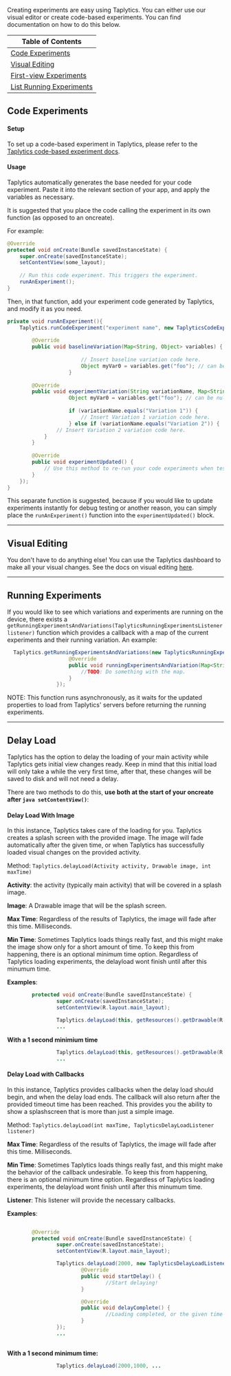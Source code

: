 Creating experiments are easy using Taplytics. You can either use our visual editor or create code-based experiments. You can find documentation on how to do this below.

| Table of Contents |
| ----------------- |
| [Code Experiments](#code-experiments) |
| [Visual Editing](#visual-editing) |
| [First-view Experiments](#delay-load) |
| [List Running Experiments](#running-experiments) |

## Code Experiments

#### Setup

To set up a code-based experiment in Taplytics, please refer to the [Taplytics code-based experiment docs](https://taplytics.com/docs/guides/code-experiments).

#### Usage

Taplytics automatically generates the base needed for your code experiment. Paste it into the relevant section of your app, and apply the variables as necessary. 

It is suggested that you place the code calling the experiment in its own function (as opposed to an oncreate).

For example:

```java
@Override
protected void onCreate(Bundle savedInstanceState) {
    super.onCreate(savedInstanceState);
    setContentView(some_layout);
    
    // Run this code experiment. This triggers the experiment.
    runAnExperiment();
}
```
    
Then, in that function, add your experiment code generated by Taplytics, and modify it as you need.
    
```java
private void runAnExperiment(){
    Taplytics.runCodeExperiment("experiment name", new TaplyticsCodeExperimentListener() {
    
        @Override
        public void baselineVariation(Map<String, Object> variables) {
                
                        // Insert baseline variation code here.
                        Object myVar0 = variables.get("foo"); // can be null if no experiment is found
                    }
                    
        @Override
        public void experimentVariation(String variationName, Map<String, Object> variables) {
                    Object myVar0 = variables.get("foo"); // can be null if no experiment is found
                
                    if (variationName.equals("Variation 1")) {
                        // Insert Variation 1 variation code here.
                    } else if (variationName.equals("Variation 2")) {
                // Insert Variation 2 variation code here.
            }
        }
    
        @Override
        public void experimentUpdated() {
            // Use this method to re-run your code experiments when testing your experiment variations.
        }
    });
}
```

This separate function is suggested, because if you would like to update experiments instantly for debug testing or another reason, you can simply place the `runAnExperiment()` function into the `experimentUpdated()` block.

---

## Visual Editing

You don't have to do anything else!  You can use the Taplytics dashboard to make all your visual changes. See the docs on visual editing [here](https://taplytics.com/docs/guides/visual-experiments).

---

## Running Experiments

If you would like to see which variations and experiments are running on the device, there exists a `getRunningExperimentsAndVariations(TaplyticsRunningExperimentsListener listener)` function which provides a callback with a map of the current experiments and their running variation. An example:

```java
  Taplytics.getRunningExperimentsAndVariations(new TaplyticsRunningExperimentsListener() {
                    @Override
                    public void runningExperimentsAndVariation(Map<String, String> experimentsAndVariations) {
                        //TODO: Do something with the map.
                    }
                });
```

NOTE: This function runs asynchronously, as it waits for the updated properties to load from Taplytics' servers before returning the running experiments. 

---

## Delay Load

Taplytics has the option to delay the loading of your main activity while Taplytics gets initial view changes ready. Keep in mind that this initial load will only take a while the very first time, after that, these changes will be saved to disk and will not need a delay.

There are two methods to do this, **use both at the start of your oncreate after ```java setContentView()```**:

#### Delay Load With Image
In this instance, Taplytics takes care of the loading for you. Taplytics creates a splash screen with the provided image. The image will fade automatically after the given time, or when Taplytics has successfully loaded visual changes on the provided activity.

Method: ```Taplytics.delayLoad(Activity activity, Drawable image, int maxTime) ```

**Activity**: the activity (typically main activity) that will be covered in a splash image.

**Image**: A Drawable image that will be the splash screen.

**Max Time**:  Regardless of the results of Taplytics, the image will fade after this time. Milliseconds.

**Min Time**: Sometimes Taplytics loads things really fast, and this might make the image show only for a short amount of time. To keep this from happening, there is an optional minimum time option. Regardless of Taplytics loading experiments, the delayload wont finish until after this minumum time. 

**Examples**:

```java
        protected void onCreate(Bundle savedInstanceState) {
                super.onCreate(savedInstanceState);
                setContentView(R.layout.main_layout);

                Taplytics.delayLoad(this, getResources().getDrawable(R.drawable.image5), 2000);
                ...
```

**With a 1 second minimium time**

```java
                Taplytics.delayLoad(this, getResources().getDrawable(R.drawable.image5), 2000, 1000);
                ...
```

#### Delay Load with Callbacks
In this instance, Taplytics provides callbacks when the delay load should begin, and when the delay load ends. The callback will also return after the provided timeout time has been reached. This provides you the ability to show a splashscreen that is more than just a simple image. 

Method: ```Taplytics.delayLoad(int maxTime, TaplyticsDelayLoadListener listener) ```


**Max Time**: Regardless of the results of Taplytics, the image will fade after this time. Milliseconds.

**Min Time**: Sometimes Taplytics loads things really fast, and this might make the behavior of the callback undesirable. To keep this from happening, there is an optional minimum time option. Regardless of Taplytics loading experiments, the delayload wont finish until after this minumum time. 

**Listener**: This listener will provide the necessary callbacks.

**Examples**:

```java

        @Override
        protected void onCreate(Bundle savedInstanceState) {
                super.onCreate(savedInstanceState);
                setContentView(R.layout.main_layout);

                Taplytics.delayLoad(2000, new TaplyticsDelayLoadListener() {
                        @Override
                        public void startDelay() {
                                //Start delaying!
                        }

                        @Override
                        public void delayComplete() {
                                //Loading completed, or the given time has been reached. Insert your code here.
                        }
                });
                ...
                                              
```

**With a 1 second minimum time:**

```java
                Taplytics.delayLoad(2000,1000, ...

```

